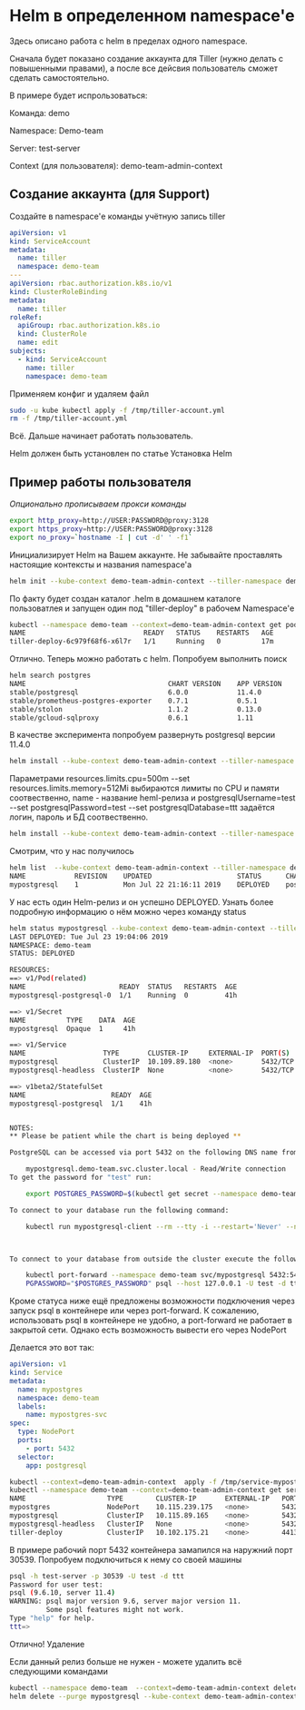 # Helm в определенном namespace'e


Здесь описано работа с helm в пределах одного namespace.

Сначала будет показано создание аккаунта для Tiller (нужно делать с повышенными правами), а после все дейсвия пользователь сможет сделать самостоятельно.

В примере будет испрользоваться:

Команда: demo

Namespace: Demo-team

Server: test-server

Context (для пользователя): demo-team-admin-context


## Создание аккаунта (для Support)

Создайте в namespace'е команды учётную запись tiller
```yaml
apiVersion: v1
kind: ServiceAccount
metadata:
  name: tiller
  namespace: demo-team
---
apiVersion: rbac.authorization.k8s.io/v1
kind: ClusterRoleBinding
metadata:
  name: tiller
roleRef:
  apiGroup: rbac.authorization.k8s.io
  kind: ClusterRole
  name: edit
subjects:
  - kind: ServiceAccount
    name: tiller
    namespace: demo-team
```

Применяем конфиг и удаляем файл
```bash
sudo -u kube kubectl apply -f /tmp/tiller-account.yml
rm -f /tmp/tiller-account.yml
```

Всё. Дальше начинает работать пользователь.

Helm должен быть установлен по статье Установка Helm


## Пример работы пользователя

*Опционально прописываем прокси команды*
```bash
export http_proxy=http://USER:PASSWORD@proxy:3128
export https_proxy=http://USER:PASSWORD@proxy:3128
export no_proxy=`hostname -I | cut -d' ' -f1`
```

Инициализирует Helm на Вашем аккаунте. Не забывайте проставлять настоящие контексты и названия namespace'а
```bash
helm init --kube-context demo-team-admin-context --tiller-namespace demo-team --override 'spec.template.spec.containers[0].resources.limits.cpu'="500m" --override 'spec.template.spec.containers[0].resources.limits.memory'="512Mi" --override 'spec.template.spec.containers[0].resources.requests.cpu'="100m" --override 'spec.template.spec.containers[0].resources.requests.memory'="100Mi" --service-account tiller
```
По факту будет создан каталог .helm в домашнем каталоге пользоватлея и запущен один под "tiller-deploy" в рабочем Namespace'е
```bash
kubectl --namespace demo-team --context=demo-team-admin-context get pods
NAME                             READY   STATUS    RESTARTS   AGE
tiller-deploy-6c979f68f6-x6l7r   1/1     Running   0          17m
```
Отлично. Теперь можно работать с helm. Попробуем выполнить поиск

```bash
helm search postgres 
NAME                                   CHART VERSION    APP VERSION    DESCRIPTION                                                 
stable/postgresql                      6.0.0            11.4.0         Chart for PostgreSQL, an object-relational database manag...
stable/prometheus-postgres-exporter    0.7.1            0.5.1          A Helm chart for prometheus postgres-exporter               
stable/stolon                          1.1.2            0.13.0         Stolon - PostgreSQL cloud native High Availability.         
stable/gcloud-sqlproxy                 0.6.1            1.11           DEPRECATED Google Cloud SQL Proxy  
```
В качестве эксперимента попробуем развернуть postgresql версии 11.4.0
```bash
helm install --kube-context demo-team-admin-context --tiller-namespace demo-team --set resources.limits.cpu=500m --set resources.limits.memory=512Mi --set resources.requests.cpu=100m --set resources.requests.memory=100Mi --set persistence.enabled=false stable/postgresql --name mypostgresql --set postgresqlUsername=test --set postgresqlPassword=test --set postgresqlDatabase=ttt
```

Параметрами resources.limits.cpu=500m --set resources.limits.memory=512Mi выбираются лимиты по CPU и памяти соотвественно, name - название heml-релиза и postgresqlUsername=test --set postgresqlPassword=test --set postgresqlDatabase=ttt задаётся логин, пароль и БД соотвественно.
```bash
helm install --kube-context demo-team-admin-context --tiller-namespace demo-team --set resources.limits.cpu=500m --set resources.limits.memory=512Mi --set resources.requests.cpu=100m --set resources.requests.memory=100Mi --set persistence.enabled=false stable/postgresql --name mypostgresql --set postgresqlUsername=test --set postgresqlPassword=test --set postgresqlDatabase=ttt
```

Смотрим, что у нас получилось
```bash
helm list  --kube-context demo-team-admin-context --tiller-namespace demo-team
NAME            REVISION    UPDATED                     STATUS      CHART               APP VERSION    NAMESPACE
mypostgresql    1           Mon Jul 22 21:16:11 2019    DEPLOYED    postgresql-6.0.0    11.4.0         demo-team
```
У нас есть один Helm-релиз и он успешно DEPLOYED. Узнать более подробную информацию о нём можно через команду status
```bash
helm status mypostgresql --kube-context demo-team-admin-context --tiller-namespace demo-team
LAST DEPLOYED: Tue Jul 23 19:04:06 2019
NAMESPACE: demo-team
STATUS: DEPLOYED

RESOURCES:
==> v1/Pod(related)
NAME                       READY  STATUS   RESTARTS  AGE
mypostgresql-postgresql-0  1/1    Running  0         41h

==> v1/Secret
NAME          TYPE    DATA  AGE
mypostgresql  Opaque  1     41h

==> v1/Service
NAME                   TYPE       CLUSTER-IP     EXTERNAL-IP  PORT(S)   AGE
mypostgresql           ClusterIP  10.109.89.180  <none>       5432/TCP  41h
mypostgresql-headless  ClusterIP  None           <none>       5432/TCP  41h

==> v1beta2/StatefulSet
NAME                     READY  AGE
mypostgresql-postgresql  1/1    41h


NOTES:
** Please be patient while the chart is being deployed **

PostgreSQL can be accessed via port 5432 on the following DNS name from within your cluster:

    mypostgresql.demo-team.svc.cluster.local - Read/Write connection
To get the password for "test" run:

    export POSTGRES_PASSWORD=$(kubectl get secret --namespace demo-team mypostgresql -o jsonpath="{.data.postgresql-password}" | base64 --decode)

To connect to your database run the following command:

    kubectl run mypostgresql-client --rm --tty -i --restart='Never' --namespace demo-team --image docker.io/bitnami/postgresql:11.4.0-debian-9-r12 --env="PGPASSWORD=$POSTGRES_PASSWORD" --command -- psql --host mypostgresql -U test -d ttt -p 5432



To connect to your database from outside the cluster execute the following commands:

    kubectl port-forward --namespace demo-team svc/mypostgresql 5432:5432 &
    PGPASSWORD="$POSTGRES_PASSWORD" psql --host 127.0.0.1 -U test -d ttt -p 5432
```

Кроме статуса ниже ещё предложены возможности подключения через запуск psql в контейнере или через port-forward. К сожалению, использовать psql в контейнере не удобно, а port-forward не работает в закрытой сети. Однако есть возможность вывести его через NodePort

Делается это вот так:
```yaml
apiVersion: v1
kind: Service
metadata:
  name: mypostgres
  namespace: demo-team
  labels:
    name: mypostgres-svc
spec:
  type: NodePort
  ports:
    - port: 5432
  selector:
    app: postgresql
```
```bash
kubectl --context=demo-team-admin-context  apply -f /tmp/service-mypostgresql.yml
kubectl --namespace demo-team --context=demo-team-admin-context get service
NAME                    TYPE        CLUSTER-IP       EXTERNAL-IP   PORT(S)          AGE
mypostgres              NodePort    10.115.239.175   <none>        5432:30539/TCP   36s
mypostgresql            ClusterIP   10.115.89.165    <none>        5432/TCP         41h
mypostgresql-headless   ClusterIP   None             <none>        5432/TCP         41h
tiller-deploy           ClusterIP   10.102.175.21    <none>        44134/TCP        2d16h
```

В примере рабочий порт 5432 контейнера замапился на наружний порт 30539. Попробуем подключиться к нему со своей машины
```bash
psql -h test-server -p 30539 -U test -d ttt
Password for user test: 
psql (9.6.10, server 11.4)
WARNING: psql major version 9.6, server major version 11.
         Some psql features might not work.
Type "help" for help.
ttt=> 
```
Отлично!
Удаление

Если данный релиз больше не нужен - можете удалить всё следующими командами
```bash
kubectl --namespace demo-team  --context=demo-team-admin-context delete service mypostgres
helm delete --purge mypostgresql --kube-context demo-team-admin-context --tiller-namespace demo-team
```
